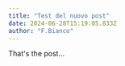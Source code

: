 ```yaml
---
title: "Test del nuovo post"
date: 2024-06-28T15:19:05.833Z
author: "F.Bianco"
---
```


That's the post...

